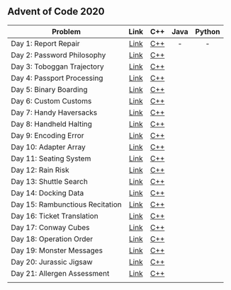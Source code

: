 ## Advent of Code 2020

| Problem | Link | C++ | Java | Python |
| --- | :---: | :---: | :---: | :---: |
| Day 1: Report Repair | [Link](https://adventofcode.com/2020/day/1) | [C++](Day-01-Report-Repair/cpp-2020-01/) | - | - |
| Day 2: Password Philosophy | [Link](https://adventofcode.com/2020/day/2) | [C++](Day-02-Password-Philosophy/cpp-2020-02/) | | |
| Day 3: Toboggan Trajectory | [Link](https://adventofcode.com/2020/day/3) | [C++](Day-03-Toboggan-Trajectory/cpp-2020-03/) | | |
| Day 4: Passport Processing | [Link](https://adventofcode.com/2020/day/4) | [C++](Day-04-Passport-Processing/cpp-2020-04/) | | |
| Day 5: Binary Boarding | [Link](https://adventofcode.com/2020/day/5) | [C++](Day-05-Binary-Boarding/cpp-2020-05/) | | |
| Day 6: Custom Customs | [Link](https://adventofcode.com/2020/day/6) | [C++](Day-06-Custom-Customs/cpp-2020-06/) | | |
| Day 7: Handy Haversacks | [Link](https://adventofcode.com/2020/day/7) | [C++](Day-07-Handy-Haversacks/cpp-2020-07/) | | |
| Day 8: Handheld Halting | [Link](https://adventofcode.com/2020/day/8) | [C++](Day-08-Handheld-Halting/cpp-2020-08/) | | |
| Day 9: Encoding Error | [Link](https://adventofcode.com/2020/day/9) | [C++](Day-09-Encoding-Error/cpp-2020-09/) | | |
| Day 10: Adapter Array | [Link](https://adventofcode.com/2020/day/10) | [C++](Day-10-Adapter-Array/cpp-2020-10/) | | |
| Day 11: Seating System | [Link](https://adventofcode.com/2020/day/11) | [C++](Day-11-Seating-System/cpp-2020-11/) | | |
| Day 12: Rain Risk | [Link](https://adventofcode.com/2020/day/12) | [C++](Day-12-Rain-Risk/cpp-2020-12/) | | |
| Day 13: Shuttle Search | [Link](https://adventofcode.com/2020/day/13) | [C++](Day-13-Shuttle-Search/cpp-2020-13/) | | |
| Day 14: Docking Data | [Link](https://adventofcode.com/2020/day/14) | [C++](Day-14-Docking-Data/cpp-2020-14/) | | |
| Day 15: Rambunctious Recitation | [Link](https://adventofcode.com/2020/day/15) | [C++](Day-15-Rambunctious-Recitation/cpp-2020-15/) | | |
| Day 16: Ticket Translation | [Link](https://adventofcode.com/2020/day/16) | [C++](Day-16-Ticket-Translation/cpp-2020-16/) | | |
| Day 17: Conway Cubes | [Link](https://adventofcode.com/2020/day/17) | [C++](Day-17-Conway-Cubes/cpp-2020-17/) | | |
| Day 18: Operation Order | [Link](https://adventofcode.com/2020/day/18) | [C++](Day-18-Operation-Order/cpp-2020-18/) | | |
| Day 19: Monster Messages | [Link](https://adventofcode.com/2020/day/19) | [C++](Day-19-Monster-Messages/cpp-2020-19/) | | |
| Day 20: Jurassic Jigsaw | [Link](https://adventofcode.com/2020/day/20) | [C++](Day-20-Jurassic-Jigsaw/cpp-2020-20/) | | |
| Day 21: Allergen Assessment | [Link](https://adventofcode.com/2020/day/21) | [C++](Day-21-Allergen-Assessment/cpp-2020-21/) | | |
| | | | | |
